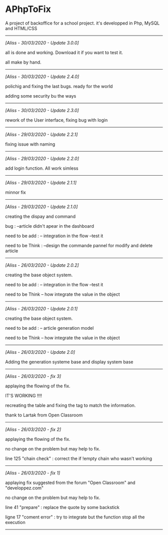 # APhpToFix

A project of backoffice for a school project. 
it's developped in Php, MySQL and HTML/CSS

-------------------------------------------------------
*[Aliss - 30/03/2020 - Update 3.0.0]*

all is done and working. Download it if you want to test it.

all make by hand.

-------------------------------------------------------
*[Aliss - 30/03/2020 - Update 2.4.0]*

polichig and fixing the last bugs. ready for the world

adding some security bu the ways

-------------------------------------------------------
*[Aliss - 30/03/2020 - Update 2.3.0]*

rework of the User interface, fixing bug with login

-------------------------------------------------------
*[Aliss - 29/03/2020 - Update 2.2.1]*

fixing issue with naming

-------------------------------------------------------
*[Aliss - 29/03/2020 - Update 2.2.0]*

add login function. 
All work simless

-------------------------------------------------------
*[Aliss - 29/03/2020 - Update 2.1.1]*

minnor fix

-------------------------------------------------------
*[Aliss - 29/03/2020 - Update 2.1.0]*

creating the dispay and command

bug : 
–article didn't apear in the dashboard

need to be add : 
– integration in the flow
–test it

need to be Think : 
–design the commande pannel for modify and delete article

-------------------------------------------------------
*[Aliss - 26/03/2020 - Update 2.0.2]*

creating the base object system. 

need to be add : 
– integration in the flow
–test it

need to be Think
– how integrate the value in the object

-------------------------------------------------------
*[Aliss - 26/03/2020 - Update 2.0.1]*

creating the base object system. 

need to be add : 
– article generation model 

need to be Think
– how integrate the value in the object

-------------------------------------------------------
*[Aliss - 26/03/2020 - Update 2.0]*

Adding the generation systeme base and display system base

-------------------------------------------------------
*[Aliss - 26/03/2020 - fix 3]*

applaying the flowing of the fix. 

IT'S WORKING !!!! 

recreating the table and fixing the tag to match the information. 

thank to Lartak from Open Classroom 

-------------------------------------------------------
*[Aliss - 26/03/2020 - fix 2]*

applaying the flowing of the fix. 

no change on the problem but may help to fix.

line 125 "chain check" : correct the if !empty chain who wasn't working 

-------------------------------------------------------
*[Aliss - 26/03/2020 - fix 1]*

applaying fix suggested from the forum "Open Classroom" and "developpez.com"

no change on the problem but may help to fix.

line 41 "prepare" : replace the quote by some backstick

ligne 17 "coment error" : try to integrate but the function stop all the execution

-------------------------------------------------------

